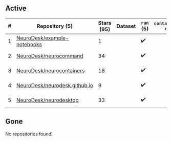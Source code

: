 ## Active
| # | Repository (5) | Stars (95) | Dataset | `run` (5) | `containers-run` | Last Modified |
| --- | --- | --- | --- | --- | --- | --- |
| 1 | [NeuroDesk/example-notebooks](https://github.com/NeuroDesk/example-notebooks) | 1 |  | :heavy_check_mark: |  | 2024-03-19 23:22:51+00:00 |
| 2 | [NeuroDesk/neurocommand](https://github.com/NeuroDesk/neurocommand) | 34 |  | :heavy_check_mark: |  | 2024-03-28 00:10:04+00:00 |
| 3 | [NeuroDesk/neurocontainers](https://github.com/NeuroDesk/neurocontainers) | 18 |  | :heavy_check_mark: |  | 2024-03-28 00:00:22+00:00 |
| 4 | [NeuroDesk/neurodesk.github.io](https://github.com/NeuroDesk/neurodesk.github.io) | 9 |  | :heavy_check_mark: |  | 2024-03-28 02:39:57+00:00 |
| 5 | [NeuroDesk/neurodesktop](https://github.com/NeuroDesk/neurodesktop) | 33 |  | :heavy_check_mark: |  | 2024-03-27 17:18:22+00:00 |

## Gone
No repositories found!
